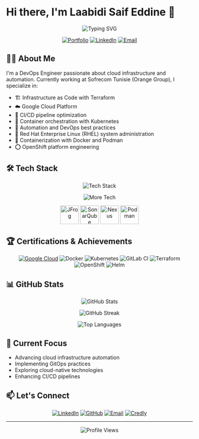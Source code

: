 # Hi there, I'm Laabidi Saif Eddine 👋

<div align="center">
  
  ![Typing SVG](https://readme-typing-svg.demolab.com?font=Fira+Code&duration=3000&pause=1000&color=2F81F7&center=true&vCenter=true&width=435&lines=DevOps+Engineer;Cloud+Infrastructure+Expert;Automation+Enthusiast;SAFe+for+Teams+Certified;Kubernetes+OpenShift+Engineer)


  [![Portfolio](https://img.shields.io/badge/Portfolio-4CAF50?style=for-the-badge&logo=github&logoColor=white)](https://xxxxxxxxxxxxxxxx)
  [![LinkedIn](https://img.shields.io/badge/LinkedIn-0077B5?style=for-the-badge&logo=linkedin&logoColor=white)](https://www.linkedin.com/in/saif-eddine-laabidi-41882a189)
  [![Email](https://img.shields.io/badge/Email-D14836?style=for-the-badge&logo=gmail&logoColor=white)](mailto:SeifEddine.Laabidi@esprit.tn)
  
</div>

## 👨‍💻 About Me

I'm a DevOps Engineer passionate about cloud infrastructure and automation. Currently working at Sofrecom Tunisie (Orange Group), I specialize in:

- 🏗️ Infrastructure as Code with Terraform
- ☁️ Google Cloud Platform
- 🔄 CI/CD pipeline optimization
- 🐳 Container orchestration with Kubernetes
- 🚀 Automation and DevOps best practices
- 🔴 Red Hat Enterprise Linux (RHEL) system administration
- 🐋 Containerization with Docker and Podman
- ⭕ OpenShift platform engineering

## 🛠️ Tech Stack

<div align="center">
  
  ![Tech Stack](https://skillicons.dev/icons?i=gcp,kubernetes,gitlab,docker,terraform,ansible,maven,gradle,spring,dotnet,jenkins)
  
  ![More Tech](https://skillicons.dev/icons?i=redhat,java,cs)

  <!-- Custom Icons for tools without official skillicons -->
  <img src="https://www.vectorlogo.zone/logos/jfrog/jfrog-icon.svg" alt="JFrog" width="50" height="50"/>
  <img src="https://www.vectorlogo.zone/logos/sonarqube/sonarqube-icon.svg" alt="SonarQube" width="50" height="50"/>
  <img src="https://www.vectorlogo.zone/logos/sonatype/sonatype-icon.svg" alt="Nexus" width="50" height="50"/>
  <img src="https://www.vectorlogo.zone/logos/podman/podman-icon.svg" alt="Podman" width="50" height="50"/>
  
</div>

## 🏆 Certifications & Achievements

<div align="center">
  
  [![Google Cloud](https://img.shields.io/badge/Google_Cloud-4285F4?style=for-the-badge&logo=google-cloud&logoColor=white)](https://www.credly.com/users/hamza-taoujouti.39b33a11)
  ![Docker](https://img.shields.io/badge/Docker-2496ED?style=for-the-badge&logo=docker&logoColor=white)
  ![Kubernetes](https://img.shields.io/badge/Kubernetes-326CE5?style=for-the-badge&logo=kubernetes&logoColor=white)
  ![GitLab CI](https://img.shields.io/badge/GitLab_CI-FC6D26?style=for-the-badge&logo=gitlab&logoColor=white)
  ![Terraform](https://img.shields.io/badge/Terraform-7B42BC?style=for-the-badge&logo=terraform&logoColor=white)
  ![OpenShift](https://img.shields.io/badge/OpenShift-EE0000?style=for-the-badge&logo=redhatopenshift&logoColor=white)
  ![Helm](https://img.shields.io/badge/Helm-0F1689?style=for-the-badge&logo=helm&logoColor=white)
  
</div>

## 📊 GitHub Stats

<div align="center">
  
  ![GitHub Stats](https://github-readme-stats.vercel.app/api?username=saifEddineLaabidi&show_icons=true&theme=tokyonight)
  
  ![GitHub Streak](https://github-readme-streak-stats.herokuapp.com/?user=saifEddineLaabidi&theme=tokyonight)
  
  ![Top Languages](https://github-readme-stats.vercel.app/api/top-langs/?username=saifEddineLaabidi&layout=compact&theme=tokyonight)
  
</div>

## 🌱 Current Focus

- Advancing cloud infrastructure automation
- Implementing GitOps practices
- Exploring cloud-native technologies
- Enhancing CI/CD pipelines

## 📫 Let's Connect

<div align="center">
  
  [![LinkedIn](https://img.shields.io/badge/LinkedIn-0077B5?style=for-the-badge&logo=linkedin&logoColor=white)](https://www.linkedin.com/in/saif-eddine-laabidi-41882a189)
  [![GitHub](https://img.shields.io/badge/GitHub-100000?style=for-the-badge&logo=github&logoColor=white)](https://github.com/saifEddineLaabidi)
  [![Email](https://img.shields.io/badge/Email-D14836?style=for-the-badge&logo=gmail&logoColor=white)](mailto:SeifEddine.Laabidi@esprit.tn)
  [![Credly](https://img.shields.io/badge/Credly-FF6B00?style=for-the-badge&logo=credly&logoColor=white)](https://xxxxxxxxxxxxxx)
  
</div>

---
<div align="center">
  
  ![Profile Views](https://komarev.com/ghpvc/?username=saifEddineLaabidi&color=blue&style=for-the-badge)
  
</div>
